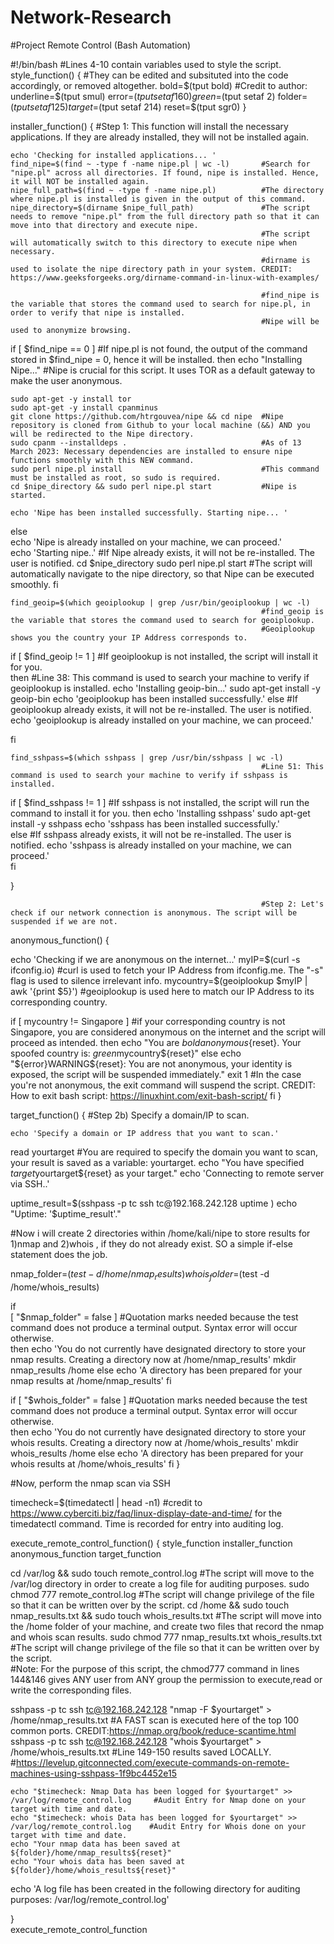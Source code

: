 # Network-Research
#Project Remote Control (Bash Automation)


#!/bin/bash
															#Lines 4-10 contain variables used to style the script. 
style_function() {											#They can be edited and subsituted into the code accordingly, or removed altogether. 
bold=$(tput bold)											#Credit to author: 
underline=$(tput smul)
error=$(tput setaf 160)
green=$(tput setaf 2)
folder=$(tput setaf 125)
target=$(tput setaf 214)
reset=$(tput sgr0)
}



installer_function() {										#Step 1: This function will install the necessary applications. If they are already installed, they will not be installed again. 					
	
	echo 'Checking for installed applications... '			
	find_nipe=$(find ~ -type f -name nipe.pl | wc -l) 		#Search for "nipe.pl" across all directories. If found, nipe is installed. Hence, it will NOT be installed again. 
	nipe_full_path=$(find ~ -type f -name nipe.pl)			#The directory where nipe.pl is installed is given in the output of this command.
	nipe_directory=$(dirname $nipe_full_path)				#The script needs to remove "nipe.pl" from the full directory path so that it can move into that directory and execute nipe.
															#The script will automatically switch to this directory to execute nipe when necessary.
															#dirname is used to isolate the nipe directory path in your system. CREDIT: https://www.geeksforgeeks.org/dirname-command-in-linux-with-examples/

															#find_nipe is the variable that stores the command used to search for nipe.pl, in order to verify that nipe is installed.
															#Nipe will be used to anonymize browsing.
if [ $find_nipe == 0 ] 										#If nipe.pl is not found, the output of the command stored in $find_nipe = 0, hence it will be installed. 
then 
	echo "Installing Nipe..." 								#Nipe is crucial for this script. It uses TOR as a default gateway to make the user anonymous. 
   
	sudo apt-get -y install tor
	sudo apt-get -y install cpanminus
	git clone https://github.com/htrgouvea/nipe && cd nipe  #Nipe repository is cloned from Github to your local machine (&&) AND you will be redirected to the Nipe directory. 
	sudo cpanm --installdeps . 								#As of 13 March 2023: Necessary dependencies are installed to ensure nipe functions smoothly with this NEW command. 
	sudo perl nipe.pl install 								#This command must be installed as root, so sudo is required.
	cd $nipe_directory && sudo perl nipe.pl start			#Nipe is started.
	
	echo 'Nipe has been installed successfully. Starting nipe... ' 
else      
	echo 'Nipe is already installed on your machine, we can proceed.' 								 
	echo 'Starting nipe..'									#If Nipe already exists, it will not be re-installed. The user is notified.
	cd $nipe_directory
	sudo perl nipe.pl start									#The script will automatically navigate to the nipe directory, so that Nipe can be executed smoothly. 
fi   


	find_geoip=$(which geoiplookup | grep /usr/bin/geoiplookup | wc -l) 	
															#find_geoip is the variable that stores the command used to search for geoiplookup. 
															#Geoiplookup shows you the country your IP Address corresponds to. 															
if [ $find_geoip != 1 ] 									#If geoiplookup is not installed, the script will install it for you.     
then														#Line 38: This command is used to search your machine to verify if geoiplookup is installed.
	echo 'Installing geoip-bin...'
	sudo apt-get install -y geoip-bin
	echo 'geoiplookup has been installed successfully.'
else														#If geoiplookup already exists, it will not be re-installed. The user is notified.
	echo 'geoiplookup is already installed on your machine, we can proceed.' 			

fi 

	find_sshpass=$(which sshpass | grep /usr/bin/sshpass | wc -l)
															#Line 51: This command is used to search your machine to verify if sshpass is installed.
if [ $find_sshpass != 1 ] 									#If sshpass is not installed, the script will run the command to install it for you.
then
	echo 'Installing sshpass'
	sudo apt-get install -y sshpass
	echo 'sshpass has been installed successfully.'   
else														#If sshpass already exists, it will not be re-installed. The user is notified.
	echo 'sshpass is already installed on your machine, we can proceed.' 							
fi 

}




															#Step 2: Let's check if our network connection is anonymous. The script will be suspended if we are not. 
anonymous_function() {
	
echo 'Checking if we are anonymous on the internet...' 
myIP=$(curl -s ifconfig.io)									#curl is used to fetch your IP Address from ifconfig.me. The "-s" flag is used to silence irrelevant info. 
mycountry=$(geoiplookup $myIP | awk '{print $5}') 			#geoiplookup is used here to match our IP Address to its corresponding country. 

if [ mycountry != Singapore ]  								#if your corresponding country is not Singapore, you are considered anonymous on the internet and the script will proceed as intended.
then 
	echo "You are ${bold}anonymous${reset}. Your spoofed country is: ${green}$mycountry${reset}" 
else
	echo "${error}WARNING${reset}: You are not anonymous, your identity is exposed, the script will be suspended immediately."
	exit 1 													#In the case you're not anonymous, the exit command will suspend the script. CREDIT: How to exit bash script: https://linuxhint.com/exit-bash-script/
fi 
}


target_function() {
															#Step 2b) Specify a domain/IP to scan. 

	echo 'Specify a domain or IP address that you want to scan.' 
read yourtarget 											#You are required to specify the domain you want to scan, your result is saved as a variable: yourtarget. 
	echo "You have specified ${target}$yourtarget${reset} as your target." 
	echo 'Connecting to remote server via SSH..' 
          

     
uptime_result=$(sshpass -p tc  ssh tc@192.168.242.128 uptime )
echo "Uptime: '$uptime_result'."

#Now i will create 2 directories within /home/kali/nipe to store results for 1)nmap and 2)whois , if they do not already exist. SO a simple if-else statement does the job.

nmap_folder=$(test -d /home/nmap_results)
whois_folder=$(test -d /home/whois_results)

if    
	[ "$nmap_folder" = false ] #Quotation marks needed because the test command does not produce a terminal output. Syntax error will occur otherwise.       
then
	echo 'You do not currently have designated directory to store your nmap results. Creating a directory now at /home/nmap_results' 
	mkdir nmap_results /home
else
	echo 'A directory has been prepared for your nmap results at /home/nmap_results'
fi

if 
	[ "$whois_folder" = false ] #Quotation marks needed because the test command does not produce a terminal output. Syntax error will occur otherwise.        
then
	echo 'You do not currently have designated directory to store your whois results. Creating a directory now at /home/whois_results' 
	mkdir whois_results /home
else
	echo 'A directory has been prepared for your whois results at /home/whois_results'
fi
}





#Now, perform the nmap scan via SSH


timecheck=$(timedatectl | head -n1)                 #credit to https://www.cyberciti.biz/faq/linux-display-date-and-time/ for the timedatectl command. Time is recorded for entry into auditing log. 

execute_remote_control_function() {
style_function 
installer_function
anonymous_function
target_function


cd /var/log && sudo touch remote_control.log			#The script will move to the /var/log directory in order to create a log file for auditing purposes.
sudo chmod 777 remote_control.log						#The script will change privilege of the file so that it can be written over by the script. 
cd /home && sudo touch nmap_results.txt && sudo touch whois_results.txt 			#The script will move into the /home folder of your machine, and create two files that record the nmap and whois scan results.
sudo chmod 777 nmap_results.txt whois_results.txt									#The script will change privilege of the file so that it can be written over by the script. 	
																					#Note: For the purpose of this script, the chmod777 command in lines 144&146 gives ANY user from ANY group the permission to execute,read or write the corresponding files. 
															
sshpass -p tc ssh tc@192.168.242.128 "nmap -F $yourtarget" > /home/nmap_results.txt	#A FAST scan is executed here of the top 100 common ports. CREDIT:https://nmap.org/book/reduce-scantime.html
sshpass -p tc ssh tc@192.168.242.128 "whois  $yourtarget" > /home/whois_results.txt						    #Line 149-150 results saved LOCALLY. 
																											#https://levelup.gitconnected.com/execute-commands-on-remote-machines-using-sshpass-1f9bc4452e15
	
	
	
	
	echo "$timecheck: Nmap Data has been logged for $yourtarget" >> /var/log/remote_control.log 	#Audit Entry for Nmap done on your target with time and date.
	echo "$timecheck: whois Data has been logged for $yourtarget" >> /var/log/remote_control.log 	#Audit Entry for Whois done on your target with time and date.
	echo "Your nmap data has been saved at ${folder}/home/nmap_results${reset}" 
	echo "Your whois data has been saved at ${folder}/home/whois_results${reset}" 

echo 'A log file has been created in the following directory for auditing purposes: /var/log/remote_control.log'

}      
execute_remote_control_function
